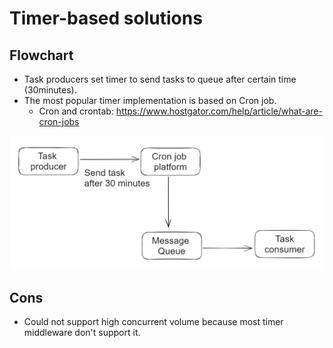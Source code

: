 # Timer-based solutions 

## Flowchart
* Task producers set timer to send tasks to queue after certain time (30minutes). 
* The most popular timer implementation is based on Cron job. 
  * Cron and crontab: https://www.hostgator.com/help/article/what-are-cron-jobs

![Flowchart](../.gitbook/assets/delayQueue_cronjob.png)

## Cons
* Could not support high concurrent volume because most timer middleware don't support it. 